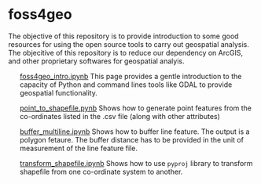 # foss4geo

The objective of this repository is to provide introduction to some good resources for using the open source tools to carry out geospatial analysis. The objecitive of this repository is to reduce our dependency on ArcGIS, and other proprietary softwares for geospatial analyis. 

<ol>

[foss4geo_intro.ipynb](https://github.com/SereneWizard/foss4geo/blob/master/foss4geo_intro.ipynb)
This page provides a gentle introduction to the capacity of Python and command lines tools like GDAL to provide geospatial functionality. 

[point_to_shapefile.pynb](https://github.com/SereneWizard/foss4geo/blob/master/point_to_shapefile.ipynb)
Shows how to generate point features from the co-ordinates listed in the .csv file (along with other attributes)

[buffer_multiline.ipynb](https://github.com/SereneWizard/foss4geo/blob/master/Buffer_multiline.ipynb)
Shows how to buffer line feature. The output is a polygon fetaure. The buffer distance has to be provided in the unit of measurement of the line feature file. 

[transform_shapefile.ipynb]()
Shows how to use `pyproj` library to transform shapefile from one co-ordinate system to another. 
<ol>
